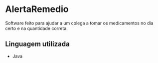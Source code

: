 # AlertaRemedio
Software feito para ajudar a um colega a tomar os medicamentos no dia certo e na quantidade correta.
## Linguagem utilizada 
 * Java
